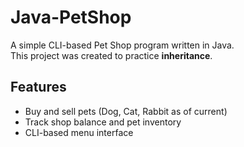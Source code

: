 # Java-PetShop

A simple CLI-based Pet Shop program written in Java.  
This project was created to practice **inheritance**.

## Features
- Buy and sell pets (Dog, Cat, Rabbit as of current)
- Track shop balance and pet inventory
- CLI-based menu interface
